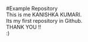#Example Repository  
This is me KANISHKA KUMARI.  
Its my first repository in Github.  
THANK YOU !!  
:)  

